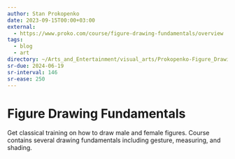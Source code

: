 ```yaml
---
author: Stan Prokopenko
date: 2023-09-15T00:00+03:00
external:
  - https://www.proko.com/course/figure-drawing-fundamentals/overview
tags:
  - blog
  - art
directory: ~/Arts_and_Entertainment/visual_arts/Prokopenko-Figure_Drawing_Fundamentals/
sr-due: 2024-06-19
sr-interval: 146
sr-ease: 250
---
```


# Figure Drawing Fundamentals

Get classical training on how to draw male and female figures. Course contains
several drawing fundamentals including gesture, measuring, and shading.
